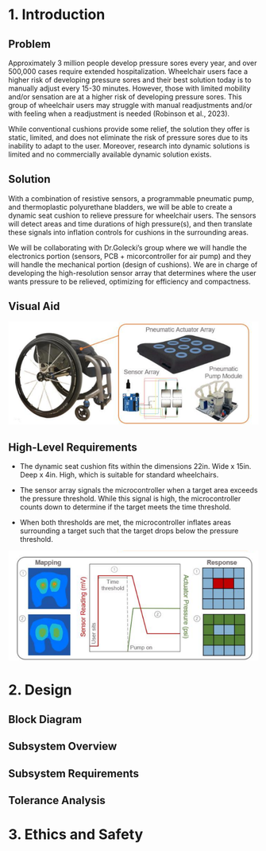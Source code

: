 # 1. Introduction

## Problem

Approximately 3 million people develop pressure sores every year, and over 500,000 cases require extended hospitalization. Wheelchair users face a higher risk of developing pressure sores and their best solution today is to manually adjust every 15-30 minutes. However, those with limited mobility and/or sensation are at a higher risk of developing pressure sores. This group of wheelchair users may struggle with manual readjustments and/or with feeling when a readjustment is needed (Robinson et al., 2023).

While conventional cushions provide some relief, the solution they offer is static, limited, and does not eliminate the risk of pressure sores due to its inability to adapt to the user. Moreover, research into dynamic solutions is limited and no commercially available dynamic solution exists.

## Solution

With a combination of resistive sensors, a programmable pneumatic pump, and thermoplastic polyurethane bladders, we will be able to create a dynamic seat cushion to relieve pressure for wheelchair users. The sensors will detect areas and time durations of high pressure(s), and then translate these signals into inflation controls for cushions in the surrounding areas.

We will be collaborating with Dr.Golecki’s group where we will handle the electronics portion (sensors, PCB + micorcontroller for air pump) and they will handle the mechanical portion (design of cushions). We are in charge of developing the high-resolution sensor array that determines where the user wants pressure to be relieved, optimizing for efficiency and compactness.

## Visual Aid

![](/images/Visual%20Aid%20-%20High-Level%20Schematic%20.png)

## High-Level Requirements

- The dynamic seat cushion fits within the dimensions 22in. Wide x 15in. Deep x 4in. High, which is suitable for standard wheelchairs.

- The sensor array signals the microcontroller when a target area exceeds the pressure threshold. While this signal is high, the microcontroller counts down to determine if the target meets the time threshold.

- When both thresholds are met, the microcontroller inflates areas surrounding a target such that the target drops below the pressure threshold.

![](/images/Visual%20Aid%20-%20Thresholds.png)

# 2. Design

## Block Diagram

## Subsystem Overview

## Subsystem Requirements

## Tolerance Analysis

# 3. Ethics and Safety
